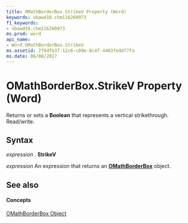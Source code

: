 ```yaml
---
title: OMathBorderBox.StrikeV Property (Word)
keywords: vbawd10.chm116260973
f1_keywords:
- vbawd10.chm116260973
ms.prod: word
api_name:
- Word.OMathBorderBox.StrikeV
ms.assetid: 278dfb37-12c6-c09e-8c4f-4403fe4df7fa
ms.date: 06/08/2017
---
```



# OMathBorderBox.StrikeV Property (Word)

Returns or sets a  **Boolean** that represents a vertical strikethrough. Read/write.


## Syntax

 _expression_ . **StrikeV**

 _expression_ An expression that returns an **[OMathBorderBox](Word.OMathBorderBox.md)** object.


## See also


#### Concepts


[OMathBorderBox Object](Word.OMathBorderBox.md)

